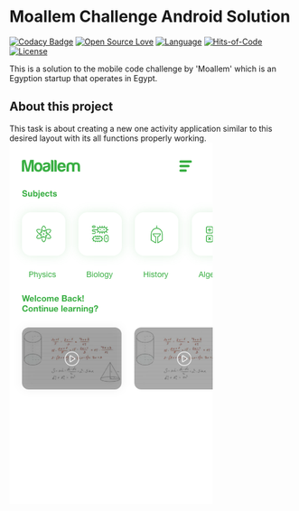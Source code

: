 # Moallem Challenge Android Solution
[![Codacy Badge](https://api.codacy.com/project/badge/Grade/ffd5e905b356437c9922a086d02a6abb)](https://app.codacy.com/manual/Msoliman512/Moallem-Challenge?utm_source=github.com&utm_medium=referral&utm_content=Msoliman512/Moallem-Challenge&utm_campaign=Badge_Grade_Dashboard)
[![Open Source Love](https://badges.frapsoft.com/os/v1/open-source.svg?v=102)](https://github.com/Msoliman512/Moallem-Challenge)
[![Language](https://img.shields.io/github/languages/top/Msoliman512/Moallem-Challenge)](https://kotlinlang.org)
[![Hits-of-Code](https://hitsofcode.com/github/Msoliman512/Moallem-Challenge)](https://hitsofcode.com/view/github/Msoliman512/Moallem-Challenge)
[![License](https://img.shields.io/github/license/Msoliman512/Moallem-Challenge)](https://github.com/Msoliman512/Moallem-Challenge/blob/master/LICENSE)

This is a solution to the mobile code challenge by 'Moallem' which is an Egyption startup that operates in Egypt.


## About this project
This task is about creating a new one activity application similar to this desired layout with its all functions properly working.
![](Images/screenshot.png)
